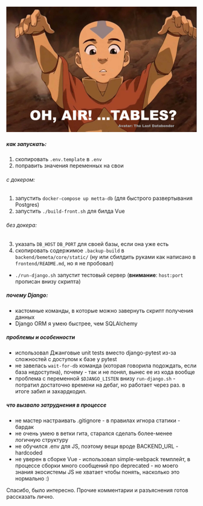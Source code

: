 ![alt text](https://github.com/zerthmonk/airtaker/blob/main/readme.jpg?raw=true)

##### как запускать:

1. скопировать `.env.template` в `.env`
2. поправить значения переменных на свои

###### с докером:

1. запустить `docker-compose up metta-db` (для быстрого развертывания Postgres)
2. запустить `./build-front.sh` для билда Vue

###### без докера:
3. указать `DB_HOST` `DB_PORT` для своей базы, если она уже есть
4. скопировать содержимое `.backup-build` в  `backend/bemeta/core/static/`
(ну или сбилдить руками как написано в `frontend/README.md`, но я не пробовал)

- `./run-django.sh` запустит тестовый сервер (**внимание**: `host:port` прописан внизу скрипта)

##### почему Django:

- кастомные команды, в которые можно завернуть скрипт получения данных
- Django ORM я умею быстрее, чем SQLAlchemy

##### проблемы и особенности

- использовал Джанговые unit tests вместо django-pytest из-за сложностей с доступом к базе у pytest
- не завелась `wait-for-db` команда (которая говорила подождать, если база недоступна), почему -
так и не понял, вынес ее из кода вообще
- проблема с переменной `$DJANGO_LISTEN` внизу `run-django.sh` - потратил достаточно времени на дебаг,
но работает через раз. в итоге забил и захардкодил.


##### что вызвало затруднения в процессе

- не мастер настраивать .gitignore - в правилах игнора статики - бардак
- не очень умею в ветки гита, старался сделать более-менее логичную структуру
- не обучился .env для JS, поэтому вещи вроде BACKEND_URL - hardcoded
- не уверен в сборке Vue - использовал simple-webpack темплейт, в процессе сборки много сообщений про deprecated - но моего знания экосистемы JS не хватает чтобы понять,
насколько это нормально :)

Спасибо, было интересно. Прочие комментарии и разъяснения готов рассказать лично.
